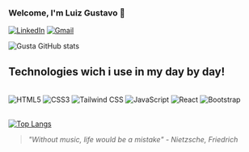 ### Welcome, I'm Luiz Gustavo 👋

[![LinkedIn](https://img.shields.io/badge/LinkedIn-0077B5?style=for-the-badge&logo=linkedin&logoColor=white)](https://www.linkedin.com/in/luiz-medeiros-3b2792249/)        [![Gmail](https://img.shields.io/badge/Gmail-D14836?style=for-the-badge&logo=gmail&logoColor=white)](im.gusta02@gmail.com)

![Gusta GitHub stats](https://github-readme-stats.vercel.app/api?username=Luizz-Gustavo&show_icons=true&theme=radical)

## Technologies wich i use in my day by day!

<div style="display: inline_block"><br>
    <img src="https://img.shields.io/badge/HTML5-E34F26?style=for-the-badge&logo=html5&logoColor=white" alt="HTML5">
    <img src="https://img.shields.io/badge/CSS3-1572B6?style=for-the-badge&logo=css3&logoColor=white" alt="CSS3">
    <img src="https://img.shields.io/badge/Tailwind_CSS-38B2AC?style=for-the-badge&logo=tailwind-css&logoColor=white" alt="Tailwind CSS">
    <img src="https://img.shields.io/badge/JavaScript-F7DF1E?style=for-the-badge&logo=javascript&logoColor=black" alt="JavaScript">
    <img src="https://img.shields.io/badge/React-20232A?style=for-the-badge&logo=react&logoColor=61DAFB" alt="React">
    <img src="https://img.shields.io/badge/Bootstrap-563D7C?style=for-the-badge&logo=bootstrap&logoColor=white" alt="Bootstrap">
</div><br>

[![Top Langs](https://github-readme-stats.vercel.app/api/top-langs/?username=Luizz-Gustavo)](https://github.com/anuraghazra/github-readme-stats)

<blockquote><i>"Without music, life would be a mistake" - Nietzsche, Friedrich<i>
